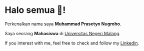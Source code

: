 # Halo semua 👋! 

Perkenalkan nama saya **Muhammad Prasetyo Nugroho**. 

Saya seorang **Mahasiswa** di [Universitas Negeri Malang](https://um.ac.id/).


If you interest with me, feel free to check and follow my [Linkedin](https://www.linkedin.com/in/muhammad-prasetyo-nugroho-499a69271/).
<!--
<p align="left">
<a href="https://github.com/MuhammadPrasetyoN">
  <img height="180em" src="https://github-readme-stats-eight-theta.vercel.app/api?username=gilangadhan&show_icons=true&theme=algolia&include_all_commits=true&count_private=true"/>  <img height="180em" src="https://github-readme-stats-eight-theta.vercel.app/api/top-langs/?username=gilangadhan&layout=compact&langs_count=8&theme=algolia"/>
</a>
</p>
-->
<!--
**MuhammadPrasetyoN/MuhammadPrasetyoN** is a ✨ _special_ ✨ repository because its `README.md` (this file) appears on your GitHub profile.

Here are some ideas to get you started:

- 🔭 I’m currently working on ...
- 🌱 I’m currently learning ...
- 👯 I’m looking to collaborate on ...
- 🤔 I’m looking for help with ...
- 💬 Ask me about ...
- 📫 How to reach me: ...
- 😄 Pronouns: ...
- ⚡ Fun fact: ...
-->
